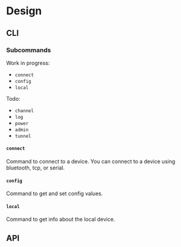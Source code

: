 # Design

## CLI

### Subcommands

Work in progress:
- `connect`
- `config`
- `local`

Todo:
- `channel`
- `log`
- `power`
- `admin`
- `tunnel`

#### `connect`

Command to connect to a device. You can connect to a device using bluetooth, tcp, or serial.

#### `config`

Command to get and set config values.

#### `local`

Command to get info about the local device.

## API
